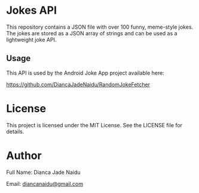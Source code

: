 # Jokes API

This repository contains a JSON file with over 100 funny, meme-style jokes. The jokes are stored as a JSON array of strings and can be used as a lightweight joke API.

## Usage

This API is used by the Android Joke App project available here:

https://github.com/DiancaJadeNaidu/RandomJokeFetcher

# License
This project is licensed under the MIT License. See the LICENSE file for details.

# Author
Full Name: Dianca Jade Naidu

Email: diancanaidu@gmail.com

